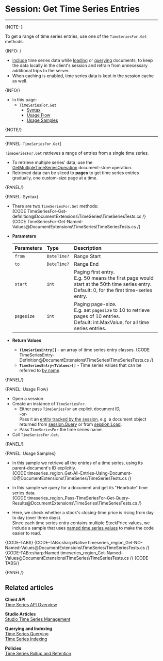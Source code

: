 ﻿# Session: Get Time Series Entries 

---

{NOTE: }

To get a range of time series entries, use one of the `TimeSeriesFor.Get` methods.  

{INFO: }

* [Include](../../../../../document-extensions/timeseries/client-api/session/include/overview) 
  time series data while [loading](../../../../../document-extensions/timeseries/client-api/session/include/with-session-load) 
  or [querying](../../../../../document-extensions/timeseries/client-api/session/include/with-session-query) 
  documents, to keep the data locally in the client's session and refrain from unnecessary additional trips to the server.  
* When caching is enabled, time series data is kept in the session cache as well.  

{INFO/}

* In this page:  
   * [`TimeSeriesFor.Get`](../../../../../document-extensions/timeseries/client-api/session/get/get-entries#timeseriesfor.get)  
      * [Syntax](../../../../../document-extensions/timeseries/client-api/session/get/get-entries#syntax)  
      * [Usage Flow](../../../../../document-extensions/timeseries/client-api/session/get/get-entries#usage-flow)  
      * [Usage Samples](../../../../../document-extensions/timeseries/client-api/session/get/get-entries#usage-samples)  

{NOTE/}

---

{PANEL: `TimeSeriesFor.Get`}

`TimeSeriesFor.Get` retrieves a range of entries from a single time series.  
     
* To retrieve multiple series' data, use the 
  [GetMultipleTimeSeriesOperation](../../../../../document-extensions/timeseries/client-api/operations/get/get-multiple-TS-data) 
  document-store operation.  
* Retrieved data can be sliced to **pages** to get time series entries 
  gradually, one custom-size page at a time.  

{PANEL/}

{PANEL: Syntax}

* There are two `TimeSeriesFor.Get` methods:  
   {CODE TimeSeriesFor-Get-definition@DocumentExtensions\TimeSeries\TimeSeriesTests.cs /}
   {CODE TimeSeriesFor-Get-Named-Values@DocumentExtensions\TimeSeries\TimeSeriesTests.cs /}

* **Parameters**  

    | Parameters | Type | Description |
    |:-------------|:-------------|:-------------|
    | `from` | `DateTime?` | Range Start |
    | `to` | `DateTime?` | Range End |
    | `start` | `int` | Paging first entry. <br> E.g. 50 means the first page would start at the 50th time series entry. <br> Default: 0, for the first time-series entry. |
    | `pagesize` | `int` | Paging page-size. <br> E.g. set `pagesize` to 10 to retrieve pages of 10 entries. <br> Default: int.MaxValue, for all time series entries. |

* **Return Values**  
   * **`TimeSeriesEntry[]`** - an array of time series entry classes.
      {CODE TimeSeriesEntry-Definition@DocumentExtensions\TimeSeries\TimeSeriesTests.cs /}
   * **`TimeSeriesEntry<TValues>[]`** - 
     Time series values that can be referred to [by name](../../../../../document-extensions/timeseries/client-api/named-time-series-values).  

{PANEL/}

{PANEL: Usage Flow}

* Open a session.  
* Create an instance of `TimeSeriesFor`.  
    * Either pass `TimeSeriesFor` an explicit document ID,  
      -or-  
      Pass it an [entity tracked by the session](../../../../../client-api/session/loading-entities), 
      e.g. a document object returned from [session.Query](../../../../../client-api/session/querying/how-to-query) 
      or from [session.Load](../../../../../client-api/session/loading-entities#load).  
    * Pass `TimeSeriesFor` the time series name.  
* Call `TimeSeriesFor.Get`.  

{PANEL/}

{PANEL: Usage Samples}

* In this sample we retrieve all the entries of a time series, 
  using its parent-document's ID explicitly.  
   {CODE timeseries_region_Get-All-Entries-Using-Document-ID@DocumentExtensions\TimeSeries\TimeSeriesTests.cs /}

* In this sample we query for a document and get its "Heartrate" time series data.  
   {CODE timeseries_region_Pass-TimeSeriesFor-Get-Query-Results@DocumentExtensions\TimeSeries\TimeSeriesTests.cs /}

* Here, we check whether a stock's closing-time price is rising from day to day (over three days).  
  Since each time series entry contains multiple StockPrice values, we include a sample that 
  uses [named time series values](../../../../../document-extensions/timeseries/client-api/named-time-series-values) 
  to make the code easier to read.  
   
{CODE-TABS}
{CODE-TAB:csharp:Native timeseries_region_Get-NO-Named-Values@DocumentExtensions\TimeSeries\TimeSeriesTests.cs /}
{CODE-TAB:csharp:Named timeseries_region_Get-Named-Values@DocumentExtensions\TimeSeries\TimeSeriesTests.cs /}
{CODE-TABS/}

{PANEL/}

## Related articles

**Client API**  
[Time Series API Overview](../../../../../document-extensions/timeseries/client-api/overview)  

**Studio Articles**  
[Studio Time Series Management](../../../../../studio/database/document-extensions/time-series)  

**Querying and Indexing**  
[Time Series Querying](../../../../../document-extensions/timeseries/querying/overview-and-syntax)  
[Time Series Indexing](../../../../../document-extensions/timeseries/indexing)  

**Policies**  
[Time Series Rollup and Retention](../../../../../document-extensions/timeseries/rollup-and-retention)  
